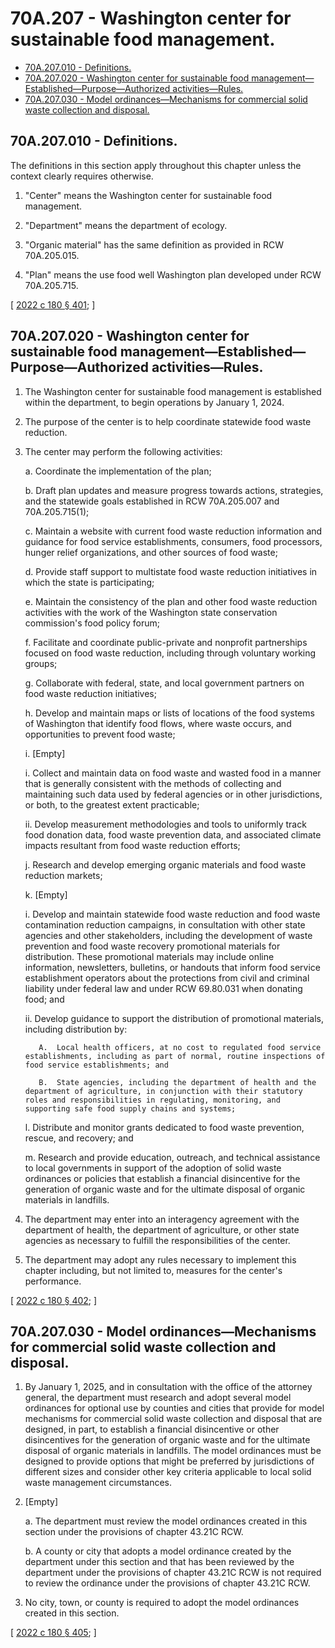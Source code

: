# 70A.207 - Washington center for sustainable food management.
* [70A.207.010 - Definitions.](#70a207010---definitions)
* [70A.207.020 - Washington center for sustainable food management—Established—Purpose—Authorized activities—Rules.](#70a207020---washington-center-for-sustainable-food-managementestablishedpurposeauthorized-activitiesrules)
* [70A.207.030 - Model ordinances—Mechanisms for commercial solid waste collection and disposal.](#70a207030---model-ordinancesmechanisms-for-commercial-solid-waste-collection-and-disposal)
## 70A.207.010 - Definitions.
The definitions in this section apply throughout this chapter unless the context clearly requires otherwise.

1. "Center" means the Washington center for sustainable food management.

2. "Department" means the department of ecology.

3. "Organic material" has the same definition as provided in RCW 70A.205.015.

4. "Plan" means the use food well Washington plan developed under RCW 70A.205.715.

\[ [2022 c 180 § 401](https://lawfilesext.leg.wa.gov/biennium/2021-22/Pdf/Bills/Session%20Laws/House/1799-S2.SL.pdf?cite=2022%20c%20180%20§%20401); \]

## 70A.207.020 - Washington center for sustainable food management—Established—Purpose—Authorized activities—Rules.
1. The Washington center for sustainable food management is established within the department, to begin operations by January 1, 2024.

2. The purpose of the center is to help coordinate statewide food waste reduction.

3. The center may perform the following activities:

   a. Coordinate the implementation of the plan;

   b. Draft plan updates and measure progress towards actions, strategies, and the statewide goals established in RCW 70A.205.007 and 70A.205.715(1);

   c. Maintain a website with current food waste reduction information and guidance for food service establishments, consumers, food processors, hunger relief organizations, and other sources of food waste;

   d. Provide staff support to multistate food waste reduction initiatives in which the state is participating;

   e. Maintain the consistency of the plan and other food waste reduction activities with the work of the Washington state conservation commission's food policy forum;

   f. Facilitate and coordinate public-private and nonprofit partnerships focused on food waste reduction, including through voluntary working groups;

   g. Collaborate with federal, state, and local government partners on food waste reduction initiatives;

   h. Develop and maintain maps or lists of locations of the food systems of Washington that identify food flows, where waste occurs, and opportunities to prevent food waste;

   i. [Empty]

      i. Collect and maintain data on food waste and wasted food in a manner that is generally consistent with the methods of collecting and maintaining such data used by federal agencies or in other jurisdictions, or both, to the greatest extent practicable;

      ii. Develop measurement methodologies and tools to uniformly track food donation data, food waste prevention data, and associated climate impacts resultant from food waste reduction efforts;

   j. Research and develop emerging organic materials and food waste reduction markets;

   k. [Empty]

      i. Develop and maintain statewide food waste reduction and food waste contamination reduction campaigns, in consultation with other state agencies and other stakeholders, including the development of waste prevention and food waste recovery promotional materials for distribution. These promotional materials may include online information, newsletters, bulletins, or handouts that inform food service establishment operators about the protections from civil and criminal liability under federal law and under RCW 69.80.031 when donating food; and

      ii. Develop guidance to support the distribution of promotional materials, including distribution by:

          A.  Local health officers, at no cost to regulated food service establishments, including as part of normal, routine inspections of food service establishments; and

          B.  State agencies, including the department of health and the department of agriculture, in conjunction with their statutory roles and responsibilities in regulating, monitoring, and supporting safe food supply chains and systems;

   l. Distribute and monitor grants dedicated to food waste prevention, rescue, and recovery; and

   m. Research and provide education, outreach, and technical assistance to local governments in support of the adoption of solid waste ordinances or policies that establish a financial disincentive for the generation of organic waste and for the ultimate disposal of organic materials in landfills.

4. The department may enter into an interagency agreement with the department of health, the department of agriculture, or other state agencies as necessary to fulfill the responsibilities of the center.

5. The department may adopt any rules necessary to implement this chapter including, but not limited to, measures for the center's performance.

\[ [2022 c 180 § 402](https://lawfilesext.leg.wa.gov/biennium/2021-22/Pdf/Bills/Session%20Laws/House/1799-S2.SL.pdf?cite=2022%20c%20180%20§%20402); \]

## 70A.207.030 - Model ordinances—Mechanisms for commercial solid waste collection and disposal.
1. By January 1, 2025, and in consultation with the office of the attorney general, the department must research and adopt several model ordinances for optional use by counties and cities that provide for model mechanisms for commercial solid waste collection and disposal that are designed, in part, to establish a financial disincentive or other disincentives for the generation of organic waste and for the ultimate disposal of organic materials in landfills. The model ordinances must be designed to provide options that might be preferred by jurisdictions of different sizes and consider other key criteria applicable to local solid waste management circumstances.

2. [Empty]

   a. The department must review the model ordinances created in this section under the provisions of chapter 43.21C RCW.

   b. A county or city that adopts a model ordinance created by the department under this section and that has been reviewed by the department under the provisions of chapter 43.21C RCW is not required to review the ordinance under the provisions of chapter 43.21C RCW.

3. No city, town, or county is required to adopt the model ordinances created in this section.

\[ [2022 c 180 § 405](https://lawfilesext.leg.wa.gov/biennium/2021-22/Pdf/Bills/Session%20Laws/House/1799-S2.SL.pdf?cite=2022%20c%20180%20§%20405); \]

